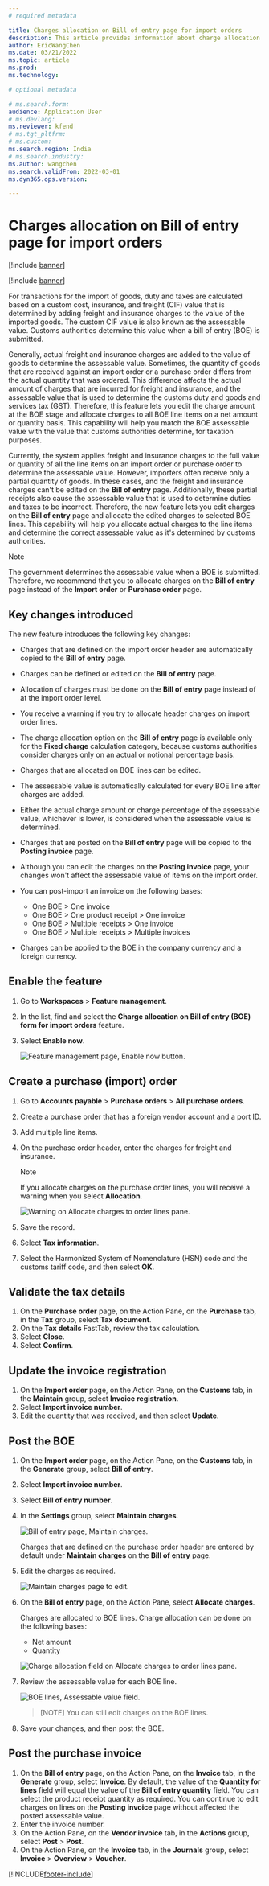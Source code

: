 ```yaml
---
# required metadata

title: Charges allocation on Bill of entry page for import orders
description: This article provides information about charge allocation for import orders.
author: EricWangChen
ms.date: 03/21/2022
ms.topic: article
ms.prod: 
ms.technology: 

# optional metadata

# ms.search.form: 
audience: Application User
# ms.devlang: 
ms.reviewer: kfend
# ms.tgt_pltfrm: 
# ms.custom: 
ms.search.region: India
# ms.search.industry: 
ms.author: wangchen
ms.search.validFrom: 2022-03-01
ms.dyn365.ops.version:

---
```


# Charges allocation on Bill of entry page for import orders

[!include [banner](../../includes/banner.md)]

[!include [banner](../../includes/preview-banner.md)]

For transactions for the import of goods, duty and taxes are calculated based on a custom cost, insurance, and freight (CIF) value that is determined by adding freight and insurance charges to the value of the imported goods. The custom CIF value is also known as the assessable value. Customs authorities determine this value when a bill of entry (BOE) is submitted.

Generally, actual freight and insurance charges are added to the value of goods to determine the assessable value. Sometimes, the quantity of goods that are received against an import order or a purchase order differs from the actual quantity that was ordered. This difference affects the actual amount of charges that are incurred for freight and insurance, and the assessable value that is used to determine the customs duty and goods and services tax (GST). Therefore, this feature lets you edit the charge amount at the BOE stage and allocate charges to all BOE line items on a net amount or quantity basis. This capability will help you match the BOE assessable value with the value that customs authorities determine, for taxation purposes.

Currently, the system applies freight and insurance charges to the full value or quantity of all the line items on an import order or purchase order to determine the assessable value. However, importers often receive only a partial quantity of goods. In these cases, and the freight and insurance charges can't be edited on the **Bill of entry** page. Additionally, these partial receipts also cause the assessable value that is used to determine duties and taxes to be incorrect. Therefore, the new feature lets you edit charges on the **Bill of entry** page and allocate the edited charges to selected BOE lines. This capability will help you allocate actual charges to the line items and determine the correct assessable value as it's determined by customs authorities.

> [!NOTE]
> The government determines the assessable value when a BOE is submitted. Therefore, we recommend that you to allocate charges on the **Bill of entry** page instead of the **Import order** or **Purchase order** page.

## Key changes introduced
The new feature introduces the following key changes:

- Charges that are defined on the import order header are automatically copied to the **Bill of entry** page.
- Charges can be defined or edited on the **Bill of entry** page.
- Allocation of charges must be done on the **Bill of entry** page instead of at the import order level.
- You receive a warning if you try to allocate header charges on import order lines.
- The charge allocation option on the **Bill of entry** page is available only for the **Fixed charge** calculation category, because customs authorities consider charges only on an actual or notional percentage basis.
- Charges that are allocated on BOE lines can be edited.
- The assessable value is automatically calculated for every BOE line after charges are added.
- Either the actual charge amount or charge percentage of the assessable value, whichever is lower, is considered when the assessable value is determined.
- Charges that are posted on the **Bill of entry** page will be copied to the **Posting invoice** page.
- Although you can edit the charges on the **Posting invoice** page, your changes won't affect the assessable value of items on the import order.
- You can post-import an invoice on the following bases:

  - One BOE > One invoice
  - One BOE > One product receipt > One invoice
  - One BOE > Multiple receipts > One invoice
  - One BOE > Multiple receipts > Multiple invoices

- Charges can be applied to the BOE in the company currency and a foreign currency.

## Enable the feature

1. Go to **Workspaces** > **Feature management**.
2. In the list, find and select the **Charge allocation on Bill of entry (BOE) form for import orders** feature.
3. Select **Enable now**.

   ![Feature management page, Enable now button.](../media/feature-management-page.png)  

## Create a purchase (import) order

1. Go to **Accounts payable** > **Purchase orders** > **All purchase orders**.
2. Create a purchase order that has a foreign vendor account and a port ID.
3. Add multiple line items.
4. On the purchase order header, enter the charges for freight and insurance.

   > [!NOTE]
   > If you allocate charges on the purchase order lines, you will receive a warning when you select **Allocation**.
   > 
   > ![Warning on Allocate charges to order lines pane.](../media/allocate-charges-to-order-lines.png)  

5. Save the record.
6. Select **Tax information**.
7. Select the Harmonized System of Nomenclature (HSN) code and the customs tariff code, and then select **OK**.
  
## Validate the tax details
1. On the **Purchase order** page, on the Action Pane, on the **Purchase** tab, in the **Tax** group, select **Tax document**.
2. On the **Tax details** FastTab, review the tax calculation.
3. Select **Close**.
4. Select **Confirm**.

## Update the invoice registration
1. On the **Import order** page, on the Action Pane, on the **Customs** tab, in the **Maintain** group, select **Invoice registration**.
2. Select **Import invoice number**.
3. Edit the quantity that was received, and then select **Update**.

## Post the BOE
1. On the **Import order** page, on the Action Pane, on the **Customs** tab, in the **Generate** group, select **Bill of entry**.
2. Select **Import invoice number**.
3. Select **Bill of entry number**.
4. In the **Settings** group, select **Maintain charges**.
 
   ![Bill of entry page, Maintain charges.](../media/bill-of-entry-page.png) 
   
   Charges that are defined on the purchase order header are entered by default under **Maintain charges** on the **Bill of entry** page.

5. Edit the charges as required.
   
   ![Maintain charges page to edit.](../media/maintain-charges-page.png)

6. On the **Bill of entry** page, on the Action Pane, select **Allocate charges**.
   
   Charges are allocated to BOE lines. Charge allocation can be done on the following bases:

     - Net amount
     - Quantity
  
   ![Charge allocation field on Allocate charges to order lines pane.](../media/charges-allocation-field.png)

7. Review the assessable value for each BOE line.
 
   ![BOE lines, Assessable value field.](../media/assessable-value.png)

   > [NOTE]
   > You can still edit charges on the BOE lines.

8. Save your changes, and then post the BOE.

## Post the purchase invoice

1. On the **Bill of entry** page, on the Action Pane, on the **Invoice** tab, in the **Generate** group, select **Invoice**. By default, the value of the **Quantity for lines** field will equal the value of the **Bill of entry quantity** field. You can select the product receipt quantity as required. You can continue to edit charges on lines on the **Posting invoice** page without affected the posted assessable value.
2. Enter the invoice number.
3. On the Action Pane, on the **Vendor invoice** tab, in the **Actions** group, select **Post** > **Post**.
4. On the Action Pane, on the **Invoice** tab, in the **Journals** group, select **Invoice** > **Overview** > **Voucher**.

[!INCLUDE[footer-include](../../../includes/footer-banner.md)]

